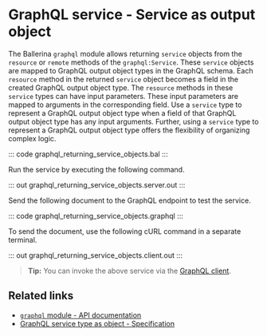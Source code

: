 # GraphQL service - Service as output object

The Ballerina `graphql` module allows returning `service` objects from the `resource` or `remote` methods of the `graphql:Service`. These `service` objects are mapped to GraphQL output object types in the GraphQL schema. Each `resource` method in the returned `service` object becomes a field in the created GraphQL output object type. The `resource` methods in these `service` types can have input parameters. These input parameters are mapped to arguments in the corresponding field. Use a `service` type to represent a GraphQL output object type when a field of that GraphQL output object type has any input arguments. Further, using a `service` type to represent a GraphQL output object type offers the flexibility of organizing complex logic.

::: code graphql_returning_service_objects.bal :::

Run the service by executing the following command.

::: out graphql_returning_service_objects.server.out :::

Send the following document to the GraphQL endpoint to test the service.

::: code graphql_returning_service_objects.graphql :::

To send the document, use the following cURL command in a separate terminal.

::: out graphql_returning_service_objects.client.out :::

>**Tip:** You can invoke the above service via the [GraphQL client](/learn/by-example/graphql-client-query-endpoint/).

## Related links
- [`graphql` module - API documentation](https://lib.ballerina.io/ballerina/graphql/latest)
- [GraphQL service type as object - Specification](/spec/graphql/#422-service-type-as-object)
